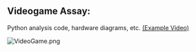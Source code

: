 ## Videogame Assay: ##
Python analysis code, hardware diagrams, etc. [(Example Video)](https://www.youtube.com/watch?v=qXqAXgXJPmo)

![VideoGame.png](https://bitbucket.org/repo/EMbz8p/images/2777697359-VideoGame.png)